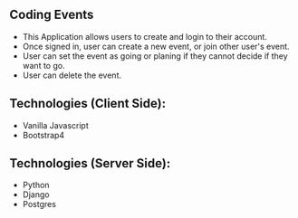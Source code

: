 ## Coding Events
- This Application allows users to create and login to their account.
- Once signed in, user can create a new event, or join other user's event.
- User can set the event as going or planing if they cannot decide if they want to go.
- User can delete the event.

## Technologies (Client Side):
- Vanilla Javascript
- Bootstrap4

## Technologies (Server Side):
- Python
- Django
- Postgres
